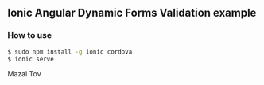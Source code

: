 ## Ionic Angular Dynamic Forms Validation example 

### How to use


```bash
$ sudo npm install -g ionic cordova
$ ionic serve
```
Mazal Tov
